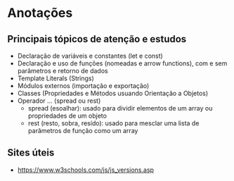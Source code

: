 # Anotações

## Principais tópicos de atenção e estudos

- Declaração de variáveis e constantes (let e const)
- Declaração e uso de funções (nomeadas e arrow functions), com e sem parâmetros e retorno de dados
- Template Literals (Strings)
- Módulos externos (importação e exportação)
- Classes (Propriedades e Métodos usuando Orientação a Objetos)
- Operador ... (spread ou rest)
    - spread (esoalhar): usado para dividir elementos de um array ou propriedades de um objeto
    - rest (resto, sobra, resído): usado para mesclar uma lista de parâmetros de função como um array
## Sites úteis
- https://www.w3schools.com/js/js_versions.asp

